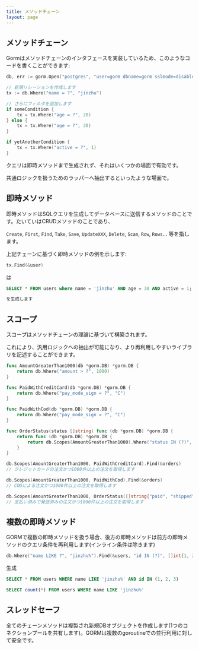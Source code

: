 ```yaml
---
title: メソッドチェーン
layout: page
---
```


## メソッドチェーン

Gormはメソッドチェーンのインタフェースを実装しているため、このようなコードを書くことができます:

```go
db, err := gorm.Open("postgres", "user=gorm dbname=gorm sslmode=disable")

// 新規リレーションを作成します
tx := db.Where("name = ?", "jinzhu")

// さらにフィルタを追加します
if someCondition {
    tx = tx.Where("age = ?", 20)
} else {
    tx = tx.Where("age = ?", 30)
}

if yetAnotherCondition {
    tx = tx.Where("active = ?", 1)
}
```

クエリは即時メソッドまで生成されず、それはいくつかの場面で有効です。

共通ロジックを扱うためのラッパーへ抽出するといったような場面で。

## 即時メソッド

即時メソッドはSQLクエリを生成してデータベースに送信するメソッドのことです。たいていはCRUDメソッドのことであり、

`Create`, `First`, `Find`, `Take`, `Save`, `UpdateXXX`, `Delete`, `Scan`, `Row`, `Rows`... 等を指します。

上記チェーンに基づく即時メソッドの例を示します:

```go
tx.Find(&user)
```

は

```sql
SELECT * FROM users where name = 'jinzhu' AND age = 30 AND active = 1;

を生成します
```

## スコープ

スコープはメソッドチェーンの理論に基づいて構築されます。

これにより、汎用ロジックへの抽出が可能になり、より再利用しやすいライブラリを記述することができます。

```go
func AmountGreaterThan1000(db *gorm.DB) *gorm.DB {
    return db.Where("amount > ?", 1000)
}

func PaidWithCreditCard(db *gorm.DB) *gorm.DB {
    return db.Where("pay_mode_sign = ?", "C")
}

func PaidWithCod(db *gorm.DB) *gorm.DB {
    return db.Where("pay_mode_sign = ?", "C")
}

func OrderStatus(status []string) func (db *gorm.DB) *gorm.DB {
    return func (db *gorm.DB) *gorm.DB {
        return db.Scopes(AmountGreaterThan1000).Where("status IN (?)", status)
    }
}

db.Scopes(AmountGreaterThan1000, PaidWithCreditCard).Find(&orders)
// クレジットカードの注文かつ1000件以上の注文を取得します

db.Scopes(AmountGreaterThan1000, PaidWithCod).Find(&orders)
// CODによる注文かつ1000件以上の注文を取得します

db.Scopes(AmountGreaterThan1000, OrderStatus([]string{"paid", "shipped"})).Find(&orders)
// 支払い済みで発送済みの注文かつ1000件以上の注文を取得します
```

## 複数の即時メソッド

GORMで複数の即時メソッドを扱う場合、後方の即時メソッドは前方の即時メソッドのクエリ条件を再利用します(インライン条件は除きます)

```go
db.Where("name LIKE ?", "jinzhu%").Find(&users, "id IN (?)", []int{1, 2, 3}).Count(&count)
```

生成

```sql
SELECT * FROM users WHERE name LIKE 'jinzhu%' AND id IN (1, 2, 3)

SELECT count(*) FROM users WHERE name LIKE 'jinzhu%'
```

## スレッドセーフ

全てのチェーンメソッドは複製され新規DBオブジェクトを作成します(1つのコネクションプールを共有します)。GORMは複数のgoroutineでの並行利用に対して安全です。
